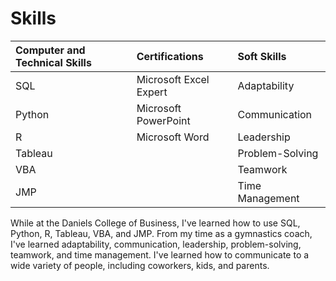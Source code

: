 # Skills

| Computer and Technical Skills | Certifications | Soft Skills |
| :---         | :---            | :---         |
| SQL | Microsoft Excel Expert  | Adaptability
| Python  | Microsoft PowerPoint  | Communication
| R  |  Microsoft Word  | Leadership
| Tableau  | | Problem-Solving
| VBA  |  | Teamwork
| JMP | | Time Management

While at the Daniels College of Business, I've learned how to use SQL, Python, R, Tableau, VBA, and JMP.
From my time as a gymnastics coach, I've learned adaptability, communication, leadership, problem-solving, teamwork, and time management. I've learned how to communicate to a wide variety of people, including coworkers, kids, and parents.
